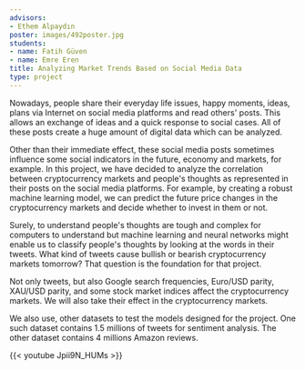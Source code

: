 ```yaml
---
advisors:
- Ethem Alpaydın
poster: images/492poster.jpg
students:
- name: Fatih Güven
- name: Emre Eren
title: Analyzing Market Trends Based on Social Media Data
type: project
---
```


Nowadays, people share their everyday life issues, happy moments, ideas, plans via Internet on social media platforms and read others' posts. This allows an exchange of ideas and a quick response to social cases. All of these posts create a huge amount of digital data which can be analyzed.


Other than their immediate effect, these social media posts sometimes influence some social indicators in the future, economy and markets, for example. In this project, we have decided to analyze the correlation between cryptocurrency markets and people's thoughts as represented in their posts on the social media platforms. For example, by creating a robust machine learning model, we can predict the future price changes in the cryptocurrency markets and decide whether to invest in them or not.


Surely, to understand people's thoughts are tough and complex for computers to understand but machine learning and neural networks might enable us to classify people's thoughts by looking at the words in their tweets. What kind of tweets cause bullish or bearish cryptocurrency markets tomorrow? That question is the foundation for that project.


Not only tweets, but also Google search frequencies, Euro/USD parity, XAU/USD parity, and some stock market indices affect the cryptocurrency markets. We will also take their effect in the cryptocurrency markets.


We also use, other datasets to test the models designed for the project. One such dataset contains 1.5 millions of tweets for sentiment analysis. The other dataset contains 4 millions Amazon reviews.


{{< youtube Jpii9N_HUMs >}}